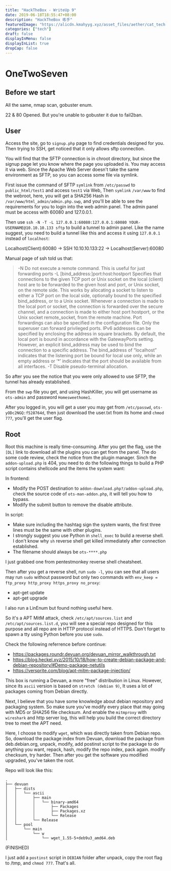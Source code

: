 ```yaml
---
title: "HackTheBox - WriteUp 9"
date: 2019-06-18T18:55:47+08:00
description: "HackTheBox 练手"
featuredImage: "https://alicdn.kmahyyg.xyz/asset_files/aether/cat_tech.webp"
categories: ["tech"]
draft: false
displayInMenu: false
displayInList: true
dropCap: false
---
```


# OneTwoSeven

## Before we start

All the same, nmap scan, gobuster enum.

22 & 80 Opened. But you're unable to gobuster it due to fail2ban.

## User

Access the site, go to `signup.php` page to find credentials designed for you. Then trying to SSH, get noticed that it only allows sftp connection.

You will find that the SFTP connection is in chroot directory, but since the signup page let you know where the page you uploaded is. You may access it via web. Since the Apache Web Server doesn't take the same environment as SFTP, so you can access some file via symlink.

First issue the command of SFTP `symlink` from `/etc/passwd` to `public_html/test1` and access `test1` via Web, Then `symlink` `/var/www` to find the webroot, here, you will get a SHA256 Hash in `/var/www/html_admin/admin.php.swp`, and you'll be able to see the requirements for you to login into the web admin panel. The admin panel must be access with 60080 and 127.0.0.1.

Then use `ssh -N -T -L 127.0.0.1:60080:127.0.0.1:60080 YOUR-USERNAME@10.10.10.133 sftp` to build a tunnel to admin panel. Like the name suggest, you need to build a tunnel like this and access it using `127.0.0.1` instead of `localhost`:

Localhost(Client):60080 -> SSH 10.10.10.133:22 -> Localhost(Server):60080

Manual page of ssh told us that:

> -N      Do not execute a remote command.  This is useful for just forwarding ports
> -L [bind_address:]port:host:hostport
    Specifies that connections to the given TCP port or Unix socket on the local (client) host are to be forwarded to the given host and port, or Unix socket, on the remote side.  This works by allocating a socket to listen to either a TCP port on the local side, optionally bound to the specified bind_address, or to a Unix socket.  Whenever a connection is made to the local port or socket, the connection is forwarded over the secure channel, and a connection is made to either host port hostport, or the Unix socket remote_socket, from the remote machine. Port forwardings can also be specified in the configuration file.  Only the superuser can forward privileged ports.  IPv6 addresses can be specified by enclosing the address in square brackets. By default, the local port is bound in accordance with the GatewayPorts setting.  However, an explicit bind_address may be used to bind the connection to a specific address.  The bind_address of “localhost” indicates that the listening port be bound for local use only, while an empty address or ‘*’ indicates that the port should be available from all interfaces.
> -T      Disable pseudo-terminal allocation.

So after you see the notice that you were only allowed to use SFTP, the tunnel has already established.

From the `swp` file you get, and using HashKiller, you will get username as `ots-admin` and password `Homesweethome1`.

After you logged in, you will get a user you may get from `/etc/passwd`, `ots-yODc2NGQ:f528764d`, then just download the user.txt from its home and `chmod 777`, you'll get the user flag.

## Root

Root this machine is really time-consuming. After you get the flag, use the `[DL]` link to download all the plugins you can get from the panel. The do some code review, check the notice from the plugin manager. Sinch the `addon-upload.php` is 404, you need to do the following things to build a PHP script contains shellcode and the items the system want:

In frontend:

- Modify the POST destination to `addon-download.php?/addon-upload.php`, check the source code of `ots-man-addon.php`, it will tell you how to bypass.
- Modify the submit button to remove the disable attribute.

In script:

- Make sure including the hashtag sign the system wants, the first three lines must be the same with other plugins.
- I strongly suggest you use Python in `shell_exec` to build a reverse shell. I don't know why `sh` reverse shell get killed immediately after connection established.
- The filename should always be `ots-****.php`

I just grabbed one from pentestmonkey reverse shell cheatsheet.

Then after you get a reverse shell, run `sudo -l`, you can see that all users may run `sudo` without password but only two commands with `env_keep = ftp_proxy http_proxy https_proxy no_proxy`:

- apt-get update
- apt-get upgrade

I also run a LinEnum but found nothing useful here.

So it's a APT MitM attack, check `/etc/apt/sources.list` and `/etc/apt/sources.list.d`, you will see a special repo designed for this purpose and all repo are in HTTP protocol instead of HTTPS. Don't forget to spawn a tty using Python before you use `sudo`.

Check the following referrence before continue:

- https://packages.roundr.devuan.org/devuan_mirror_walkthrough.txt
- https://blog.heckel.xyz/2015/10/18/how-to-create-debian-package-and-debian-repository/#Demo-package-netutils
- https://versprite.com/blog/apt-mitm-package-injection/

This box is running a Devuan, a more "free" distribution in Linux. However, since its `ascii` version is based on `stretch (debian 9)`, It uses a lot of packages coming from Debian directly.

Next, I believe that you have some knowledge about debian repository and packaging system. So make sure you've modify every place that may going with MD5 or SHA256 file checksum. And enable the `mitmproxy` with `wireshark` and http server log, this will help you build the correct directory tree to meet the APT need.

Here, I choose to modify `wget`, which was directly taken from Debian repo. So, download the package index from Devuan, download the package from deb.debian.org, unpack, modify, add postinst script to the package to do anything you want, repack, hash, modify the repo index, pack again. modify checksum, try harder. Then after you get the software you modified upgraded, you've taken the root. 

Repo will look like this:

```
.
├── devuan
│   ├── dists
│   │   └── ascii
│   │       ├── main
│   │       │   └── binary-amd64
│   │       │       ├── Packages
│   │       │       ├── Packages.xz
│   │       │       └── Release
│   │       └── Release
│   └── pool
│       └── main
│           └── w
│               └── wget_1.55-5+deb9u3_amd64.deb
```

(FINISHED)

I just add a `postinst` script in `DEBIAN` folder after unpack, copy the root flag to /tmp, and `chmod 777`. That's all.
